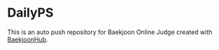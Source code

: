 # DailyPS
This is an auto push repository for Baekjoon Online Judge created with [BaekjoonHub](https://github.com/BaekjoonHub/BaekjoonHub).
